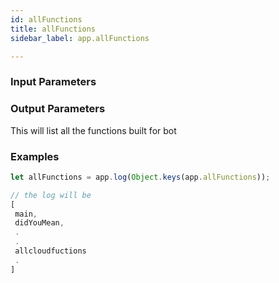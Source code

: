 ```yaml
---
id: allFunctions
title: allFunctions
sidebar_label: app.allFunctions

---
```


### Input Parameters


### Output Parameters


This will list all the functions built for bot

### Examples

```javascript
let allFunctions = app.log(Object.keys(app.allFunctions));

// the log will be
[
 main,
 didYouMean,
 .
 .
 allcloudfuctions
 .
]
```
